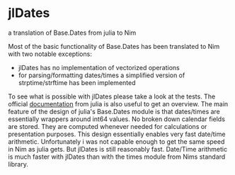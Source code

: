 # jlDates
a translation of Base.Dates from julia to Nim

Most of the basic functionality of Base.Dates has been translated to Nim with two notable exceptions:
- jlDates has no implementation of vectorized operations
- for parsing/formatting dates/times a simplified version of strptime/strftime has been implemented

To see what is possible with jlDates please take a look at the tests. The official [documentation](https://docs.julialang.org/en/stable/stdlib/dates/) from julia is also useful to get an overview. The main feature of the design of  julia's Base.Dates module is that dates/times are essentially wrappers around int64 values. No broken down calendar fields are stored. They are computed whenever needed for calculations or presentation purposes. This design essentially enables very fast date/time arithmetic.
Unfortunately i was not capable enough to get the same speed in Nim as julia gets. But jlDates is still reasonably fast. Date/Time arithmetic is much faster with jlDates than with the times module from Nims standard library.

